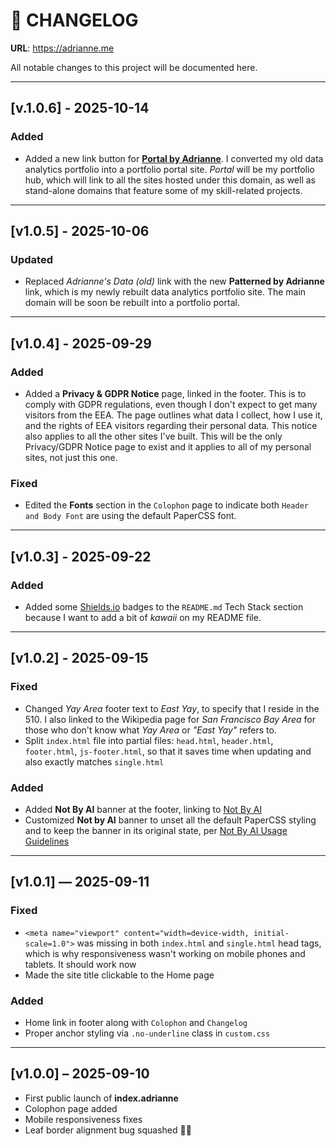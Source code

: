 # 📝 CHANGELOG

**URL**: https://adrianne.me

All notable changes to this project will be documented here.

---

## [v.1.0.6] - 2025-10-14
### Added
- Added a new link button for [**Portal by Adrianne**](https://adrianne.io). I converted my old data analytics portfolio into a portfolio portal site. *Portal* will be my portfolio hub, which will link to all the sites hosted under this domain, as well as stand-alone domains that feature some of my skill-related projects.

---

## [v1.0.5] - 2025-10-06
### Updated
- Replaced *Adrianne's Data (old)* link with the new **Patterned by Adrianne** link, which is my newly rebuilt data analytics portfolio site. The main domain will be soon be rebuilt into a portfolio portal.

---

## [v1.0.4] - 2025-09-29
### Added
- Added a **Privacy & GDPR Notice** page, linked in the footer. This is to comply with GDPR regulations, even though I don't expect to get many visitors from the EEA. The page outlines what data I collect, how I use it, and the rights of EEA visitors regarding their personal data. This notice also applies to all the other sites I've built. This will be the only Privacy/GDPR Notice page to exist and it applies to all of my personal sites, not just this one.

### Fixed
- Edited the **Fonts** section in the `Colophon` page to indicate both `Header and Body Font` are using the default PaperCSS font.

---

## [v1.0.3] - 2025-09-22
### Added
- Added some [Shields.io](https://shields.io) badges to the `README.md` Tech Stack section because I want to add a bit of *kawaii* on my README file.
  
---

## [v1.0.2] - 2025-09-15
### Fixed
- Changed *Yay Area* footer text to *East Yay*, to specify that I reside in the 510. I also linked to the Wikipedia page for *San Francisco Bay Area* for those who don't know what *Yay Area* or *"East Yay"* refers to.
- Split `index.html` file into partial files: `head.html`, `header.html`, `footer.html`, `js-footer.html`, so that it saves time when updating and also exactly matches `single.html`

### Added
- Added **Not By AI** banner at the footer, linking to [Not By AI](https://notbyai.fyi)
- Customized **Not by AI** banner to unset all the default PaperCSS styling and to keep the banner in its original state, per [Not By AI Usage Guidelines](https://notbyai.fyi/help/guidelines)

---

## [v1.0.1] — 2025-09-11
### Fixed
- `<meta name="viewport" content="width=device-width, initial-scale=1.0">` was missing in both `index.html` and `single.html` head tags, which is why responsiveness wasn't working on mobile phones and tablets. It should work now
- Made the site title clickable to the Home page

### Added
- Home link in footer along with `Colophon` and `Changelog`
- Proper anchor styling via `.no-underline` class in `custom.css`

---

## [v1.0.0] – 2025-09-10
- First public launch of **index.adrianne**
- Colophon page added
- Mobile responsiveness fixes
- Leaf border alignment bug squashed 🐞🍁
